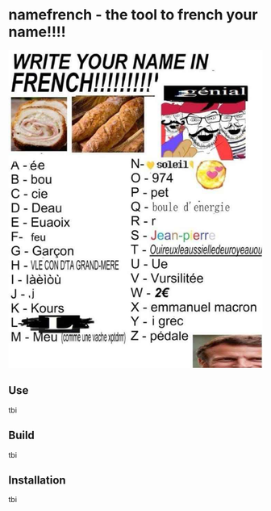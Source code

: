 # namefrench - the tool to french your name!!!!
<img src="write-your-name-in-french.jpg" style="height: 30%;"></img>

## Use
tbi

## Build
tbi

## Installation
tbi
